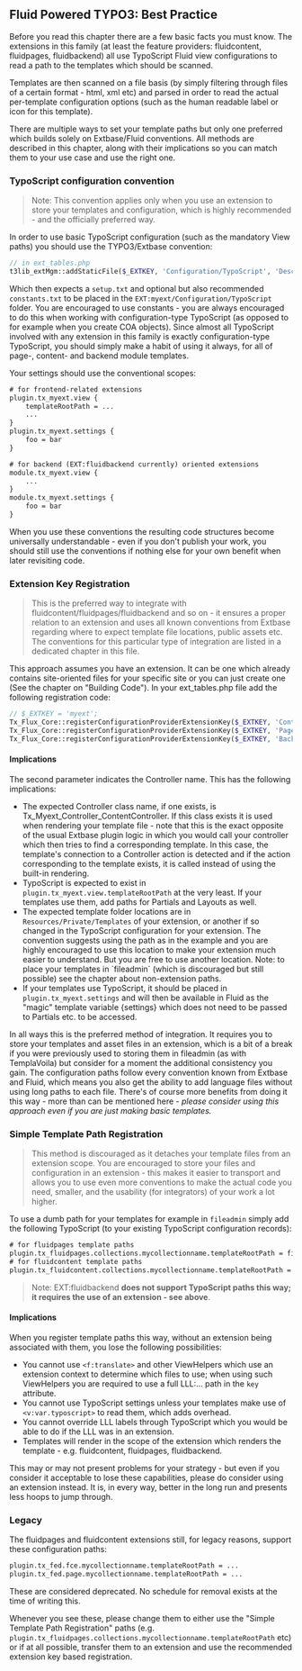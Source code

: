 ## Fluid Powered TYPO3: Best Practice

Before you read this chapter there are a few basic facts you must know. The extensions in this family (at least the feature
providers: fluidcontent, fluidpages, fluidbackend) all use TypoScript Fluid view configurations to read a path to the templates
which should be scanned.

Templates are then scanned on a file basis (by simply filtering through files of a certain format - html, xml etc) and parsed in
order to read the actual per-template configuration options (such as the human readable label or icon for this template).

There are multiple ways to set your template paths but only one preferred which builds solely on Extbase/Fluid conventions. All
methods are described in this chapter, along with their implications so you can match them to your use case and use the right one.

### TypoScript configuration convention

> Note: This convention applies only when you use an extension to store your templates and configuration, which is highly
> recommended - and the officially preferred way.

In order to use basic TypoScript configuration (such as the mandatory View paths) you should use the TYPO3/Extbase convention:

```php
// in ext_tables.php
t3lib_extMgm::addStaticFile($_EXTKEY, 'Configuration/TypoScript', 'Description of configuration');
```

Which then expects a `setup.txt` and optional but also recommended `constants.txt` to be placed in the
`EXT:myext/Configuration/TypoScript` folder. You are encouraged to use constants - you are always encouraged to do this when
working with configuration-type TypoScript (as opposed to for example when you create COA objects). Since almost all TypoScript
involved with any extension in this family is exactly configuration-type TypoScript, you should simply make a habit of using it
always, for all of page-, content- and backend module templates.

Your settings should use the conventional scopes:

```txt
# for frontend-related extensions
plugin.tx_myext.view {
	templateRootPath = ...
	...
}
plugin.tx_myext.settings {
	foo = bar
}

# for backend (EXT:fluidbackend currently) oriented extensions
module.tx_myext.view {
	...
}
module.tx_myext.settings {
	foo = bar
}
```

When you use these conventions the resulting code structures become universally understandable - even if you don't publish your
work, you should still use the conventions if nothing else for your own benefit when later revisiting code.

### Extension Key Registration

> This is the preferred way to integrate with fluidcontent/fluidpages/fluidbackend and so on - it ensures a proper relation to an
> extension and uses all known conventions from Extbase regarding where to expect template file locations, public assets etc.
> The conventions for this particular type of integration are listed in a dedicated chapter in this file.

This approach assumes you have an extension. It can be one which already contains site-oriented files for your specific site or
you can just create one (See the chapter on "Building Code"). In your ext_tables.php file add the following registration code:

```php
// $_EXTKEY = 'myext';
Tx_Flux_Core::registerConfigurationProviderExtensionKey($_EXTKEY, 'Content'); // to register content templates
Tx_Flux_Core::registerConfigurationProviderExtensionKey($_EXTKEY, 'Page'); // to register page templates
Tx_Flux_Core::registerConfigurationProviderExtensionKey($_EXTKEY, 'Backend'); // to register backend module templates
```

#### Implications

The second parameter indicates the Controller name. This has the following implications:

* The expected Controller class name, if one exists, is Tx_Myext_Controller_ContentController. If this class exists it is used
  when rendering your template file - note that this is the exact opposite of the usual Extbase plugin logic in which you would
  call your controller which then tries to find a corresponding template. In this case, the template's connection to a Controller
  action is detected and if the action corresponding to the template exists, it is called instead of using the built-in rendering.
* TypoScript is expected to exist in `plugin.tx_myext.view.templateRootPath` at the very least. If your templates use them, add
  paths for Partials and Layouts as well.
* The expected template folder locations are in `Resources/Private/Templates` of your extension, or another if so changed in the
  TypoScript configuration for your extension. The convention suggests using the path as in the example and you are highly
  encouraged to use this location to make your extension much easier to understand. But you are free to use another location.
  Note: to place your templates in `fileadmin´ (which is discouraged but still possible) see the chapter about non-extension paths.
* If your templates use TypoScript, it should be placed in `plugin.tx_myext.settings` and will then be available in Fluid as
  the "magic" template variable {settings} which does not need to be passed to Partials etc. to be accessed.

In all ways this is the preferred method of integration. It requires you to store your templates and asset files in an extension,
which is a bit of a break if you were previously used to storing them in fileadmin (as with TemplaVoila) but consider for a moment
the additional consistency you gain. The configuration paths follow every convention known from Extbase and Fluid, which means
you also get the ability to add language files without using long paths to each file. There's of course more benefits from doing
it this way - more than can be mentioned here - _please consider using this approach even if you are just making basic templates._

### Simple Template Path Registration

> This method is discouraged as it detaches your template files from an extension scope. You are encouraged to store your files
> and configuration in an extension - this makes it easier to transport and allows you to use even more conventions to make the
> actual code you need, smaller, and the usability (for integrators) of your work a lot higher.

To use a dumb path for your templates for example in `fileadmin` simply add the following TypoScript (to your existing TypoScript
configuration records):

```txt
# for fluidpages template paths
plugin.tx_fluidpages.collections.mycollectionname.templateRootPath = fileadmin/templates/page/
# for fluidcontent template paths
plugin.tx_fluidcontent.collections.mycollectionname.templateRootPath = fileadmin/templates/content/
```

> Note: EXT:fluidbackend __does not support TypoScript paths this way; it requires the use of an extension - see above__.

#### Implications

When you register template paths this way, without an extension being associated with them, you lose the following possibilities:

* You cannot use `<f:translate>` and other ViewHelpers which use an extension context to determine which files to use; when using
  such ViewHelpers you are required to use a full LLL:... path in the `key` attribute.
* You cannot use TypoScript settings unless your templates make use of `<v:var.typoscript>` to read them, which adds overhead.
* You cannot override LLL labels through TypoScript which you would be able to do if the LLL was in an extension.
* Templates will render in the scope of the extension which renders the template - e.g. fluidcontent, fluidpages, fluidbackend.

This may or may not present problems for your strategy - but even if you consider it acceptable to lose these capabilities, please
do consider using an extension instead. It is, in every way, better in the long run and presents less hoops to jump through.

### Legacy

The fluidpages and fluidcontent extensions still, for legacy reasons, support these configuration paths:

```txt
plugin.tx_fed.fce.mycollectionname.templateRootPath = ...
plugin.tx_fed.page.mycollectionname.templateRootPath = ...
```

These are considered deprecated. No schedule for removal exists at the time of writing this.

Whenever you see these, please change them to either use the "Simple Template Path Registration" paths (e.g.
`plugin.tx_fluidpages.collections.mycollectionname.templateRootPath` etc) or if at all possible, transfer them to an extension and
use the recommended extension key based registration.

